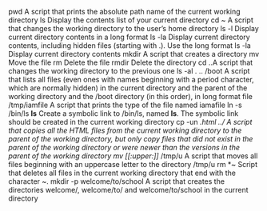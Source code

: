 pwd A script that prints the absolute path name of the current working directory
ls Display the contents list of your current directory
cd ~ A script that changes the working directory to the user’s home directory
ls -l Display current directory contents in a long format
ls -la Display current directory contents, including hidden files (starting with .). Use the long format
ls -la Display current directory contents
mkdir A script that creates a directory
mv Move the file
rm Delete the file
rmdir Delete the directory
cd ..A script that changes the working directory to the previous one
ls -al . .. /boot A script that lists all files (even ones with names beginning with a period character, which are normally hidden) in the current directory and the parent of the working directory and the /boot directory (in this order), in long format
file /tmp/iamfile A script that prints the type of the file named iamafile
ln -s /bin/ls __ls__ Create a symbolic link to /bin/ls, named __ls__. The symbolic link should be created in the current working directory
cp -un *.html ../ A script that copies all the HTML files from the current working directory to the parent of the working directory, but only copy files that did not exist in the parent of the working directory or were newer than the versions in the parent of the working directory
mv [[:upper:]]* /tmp/u A  script that moves all files beginning with an uppercase letter to the directory /tmp/u
rm *~ Script that deletes all files in the current working directory that end with the character ~.
mkdir -p welcome/to/school A script that creates the directories welcome/, welcome/to/ and welcome/to/school in the current directory
